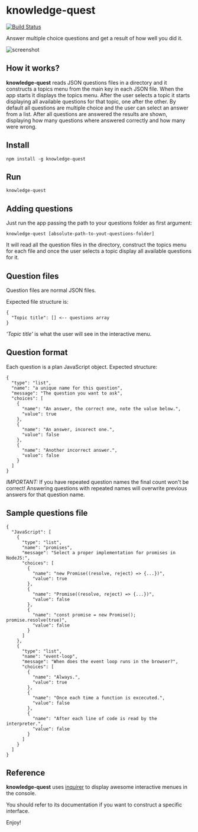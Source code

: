 # knowledge-quest 

[![Build Status](https://travis-ci.org/codealchemist/knowledge-quest.svg?branch=master)](https://travis-ci.org/codealchemist/knowledge-quest)

Answer multiple choice questions and get a result of how well you did it.

![screenshot](https://cldup.com/eX_Sz0V-IV.gif)


## How it works?

**knowledge-quest** reads JSON questions files in a directory and it constructs a topics menu from 
the main key in each JSON file.
When the app starts it displays the topics menu.
After the user selects a topic it starts displaying all available questions for that topic, one after the other.
By default all questions are multiple choice and the user can select an answer from a list.
After all questions are answered the results are shown, displaying how many questions where answered correctly
and how many were wrong.


## Install

`npm install -g knowledge-quest`


## Run

`knowledge-quest`


## Adding questions

Just run the app passing the path to your questions folder as first argument:

`knowledge-quest [absolute-path-to-yout-questions-folder]`

It will read all the question files in the directory, construct the topics menu for each file 
and once the user selects a topic display all available questions for it.


## Question files

Question files are normal JSON files.

Expected file structure is:

```
{
  "Topic title": [] <-- questions array
}
```

_'Topic title'_ is what the user will see in the interactive menu.


## Question format

Each question is a plan JavaScript object.
Expected structure:

```
{
  "type": "list",
  "name": "a unique name for this question",
  "message": "The question you want to ask",
  "choices": [
    {
      "name": "An answer, the correct one, note the value below.",
      "value": true
    },
    {
      "name": "An answer, incorect one.",
      "value": false
    },
    {
      "name": "Another incorrect answer.",
      "value": false
    }
  ]
}
```

*IMPORTANT:* If you have repeated question names the final count won't be correct!
Answering questions with repeated names will overwrite previous answers for that question name.


## Sample questions file

```
{
  "JavaScript": [
    {
      "type": "list",
      "name": "promises",
      "message": "Select a proper implementation for promises in NodeJS:",
      "choices": [
        {
          "name": "new Promise((resolve, reject) => {...})",
          "value": true
        },
        {
          "name": "Promise((resolve, reject) => {...})",
          "value": false
        },
        {
          "name": "const promise = new Promise(); promise.resolve(true)",
          "value": false
        }
      ]
    },
    {
      "type": "list",
      "name": "event-loop",
      "message": "When does the event loop runs in the browser?",
      "choices": [
        {
          "name": "Always.",
          "value": true
        },
        {
          "name": "Once each time a function is excecuted.",
          "value": false
        },
        {
          "name": "After each line of code is read by the interpreter.",
          "value": false
        }
      ]
    }
  ]
}
```


## Reference

**knowledge-quest** uses [inquirer](https://github.com/sboudrias/Inquirer.js) 
to display awesome interactive menues in the console.

You should refer to its documentation if you want to construct a specific interface.

Enjoy!
